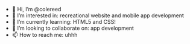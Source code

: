 - 👋 Hi, I’m @colereed
- 👀 I’m interested in: recreational website and mobile app development
- 🌱 I’m currently learning: HTML5 and CSS!
- 💞️ I’m looking to collaborate on: app development
- 📫 How to reach me: uhhh 

<!---
colereed/colereed is a ✨ special ✨ repository because its `README.md` (this file) appears on your GitHub profile.
You can click the Preview link to take a look at your changes.
--->
